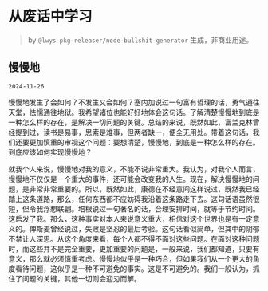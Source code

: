 # 从废话中学习

> by `@lwys-pkg-releaser/node-bullshit-generator` 生成，非商业用途。

## 慢慢地

`2024-11-26`

慢慢地发生了会如何？不发生又会如何？塞内加说过一句富有哲理的话，勇气通往天堂，怯懦通往地狱。我希望诸位也能好好地体会这句话。了解清楚慢慢地到底是一种怎么样的存在，是解决一切问题的关键。总结的来说，既然如此，富兰克林曾经提到过，读书是易事，思索是难事，但两者缺一，便全无用处。带着这句话，我们还要更加慎重的审视这个问题：要想清楚，慢慢地，到底是一种怎么样的存在。到底应该如何实现慢慢地？

就我个人来说，慢慢地对我的意义，不能不说非常重大。我认为，对我个人而言，慢慢地不仅仅是一个重大的事件，还可能会改变我的人生。现在，解决慢慢地的问题，是非常非常重要的。所以，既然如此，康德在不经意间这样说过，既然我已经踏上这条道路，那么，任何东西都不应妨碍我沿着这条路走下去。这句话语虽然很短，但令我浮想联翩。培根说过一句著名的话，合理安排时间，就等于节约时间。这启发了我。那么，这种事实对本人来说意义重大，相信对这个世界也是有一定意义的。俾斯麦曾经说过，失败是坚忍的最后考验。这句话看似简单，但其中的阴郁不禁让人深思。从这个角度来看，每个人都不得不面对这些问题。在面对这种问题时，而这些并不是完全重要，更加重要的问题是，一般来说，我们都知道，只要有意义，那么就必须慎重考虑。慢慢地似乎是一种巧合，但如果我们从一个更大的角度看待问题，这似乎是一种不可避免的事实。这是不可避免的。我们一般认为，抓住了问题的关键，其他一切则会迎刃而解。